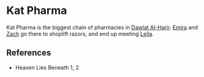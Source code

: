 # Kat Pharma
Kat Pharma is the biggest chain of pharmacies in [Dawlat Al-Harir](Location/Dawlat%20Al-Harir.md). [Emira](Person/Emira.md) and [Zach](Person/Zach.md) go there to shoplift razors, and end up meeting [Leila](Person/Leila.md).

## References
- Heaven Lies Beneath 1, 2
